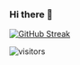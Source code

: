 ### Hi there 👋

[![GitHub Streak](https://github-readme-streak-stats.herokuapp.com?user=marcbrigham&theme=vue-dark)](https://git.io/streak-stats)

![visitors](https://visitor-badge.glitch.me/badge?page_id=marcbrigham&left_color=70d44b&right_color=020202)
<!--

Here are some ideas to get you started:

- 🔭 I’m currently working on ...
- 🌱 I’m currently learning ...
- 👯 I’m looking to collaborate on ...
- 🤔 I’m looking for help with ...
- 💬 Ask me about ...
- 📫 How to reach me: ...
- 😄 Pronouns: ...
- ⚡ Fun fact: ...
-->
